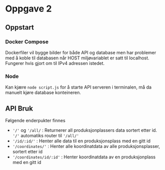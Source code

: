 # Oppgave 2

## **Oppstart**

### **Docker Compose**

Dockerfiler vil bygge bilder for både API og database men har problemer med å koble til databasen når HOST miljøvariablet er satt til localhost. Fungerer hvis gjort om til IPv4 adressen istedet.

### **Node**

Kan kjære `node script.js` for å starte API serveren i terminalen, må da manuelt kjøre database konteineren.

## **API Bruk**

Følgende enderpukter finnes

- `'/'` og `'/all/` : Returnerer all produksjonplassers data sortert etter id. `'/'` automatiks router til `'/all/'`
- `'/id/:id/'` : Henter alle data til en produksjonsplass med en gitt id
- `'/coordinates/'` : Henter alle koordinatdata av alle produksjonsplasser, sortert etter id
- `'/coordinates/id/:id'` : Henter koordinatdata av en produksjonplass med en gitt id
